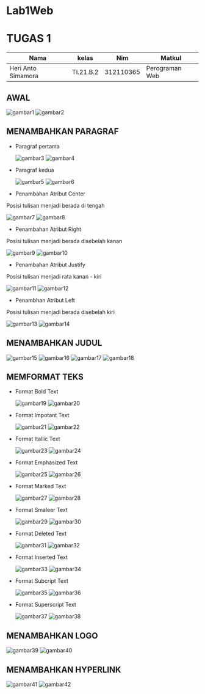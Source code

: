# Lab1Web

# TUGAS 1 
| Nama | kelas | Nim | Matkul |
| -- | --- | ---- | ----------- |
| Heri Anto Simamora | TI.21.B.2| 312110365 | Perograman Web |

## AWAL
![gambar1](gmb/file1.png.png)
![gambar2](gmb/file2.png.png)

## MENAMBAHKAN PARAGRAF

- Paragraf pertama <p>
![gambar3](gmb/prg1.png.png)
![gambar4](gmb/prg1-1.png.png)

- Paragraf kedua <p>
![gambar5](gmb/prg2.png.png)
![gambar6](gmb/prg2-1.png.png)

- Penambahan Atribut Center <p>

Posisi tulisan menjadi berada di tengah<p>
![gambar7](gmb/cntr1.png.png)
![gambar8](gmb/cntr1-1.png.png)

- Penambahan Atribut Right <p>

Posisi tulisan menjadi berada disebelah kanan<p>
![gambar9](gmb/rght1.png.png)
![gambar10](gmb/rght1-1.png.png)

- Penambahan Atribut Justify<p>

Posisi tulisan menjadi rata kanan - kiri<p>
![gambar11](gmb/jstf1.png.png)
![gambar12](gmb/jstf1-1.png.png)

- Penambhan Atribut Left <p>

Posisi tulisan menjadi berada disebelah kiri<p>
![gambar13](gmb/lft1.png.png)
![gambar14](gmb/lft1-1.png.png)

## MENAMBAHKAN JUDUL 

![gambar15](gmb/jdl1.png.png)
![gambar16](gmb/jdl2.png.png)
![gambar17](gmb/jdl3.png.png)
![gambar18](gmb/jdl4.png.png)

## MEMFORMAT TEKS 

- Format Bold Text <p>
![gambar19](gmb/form1.png.png)
![gambar20](gmb/form2.png.png)

- Format Impotant Text<p>
![gambar21](gmb/form3.png.png)
![gambar22](gmb/form4.png.png)

- Format Itallic Text<p>
![gambar23](gmb/form5.png.png)
![gambar24](gmb/form6.png.png)

- Format Emphasized Text<p>
![gambar25](gmb/form7.png.png)
![gambar26](gmb/form8.png.png)

- Format Marked Text <p>
![gambar27](gmb/form9.png.png)
![gambar28](gmb/form10.png.png)

- Format Smaleer Text<p>
![gambar29](gmb/form11.png.png)
![gambar30](gmb/form12.png.png)

- Format Deleted Text<p>
![gambar31](gmb/form13.png.png)
![gambar32](gmb/form14.png.png)

- Format Inserted Text<p>
![gambar33](gmb/form15.png.png)
![gambar34](gmb/form16.png.png)

- Format Subcript Text<p>
![gambar35](gmb/form17.png.png)
![gambar36](gmb/form18.png.png)

- Format Superscript Text<p>
![gambar37](gmb/form19.png.png)
![gambar38](gmb/form20.png.png)

## MENAMBAHKAN LOGO

![gambar39](gmb/log1.png.png)
![gambar40](gmb/log2.png.png)

## MENAMBAHKAN HYPERLINK 

![gambar41](gmb/link1.png.png)
![gambar42](gmb/link2.png.png)








